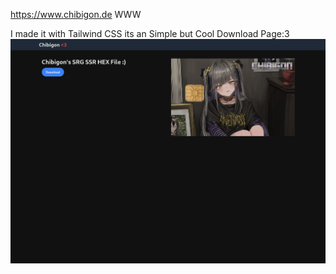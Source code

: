 https://www.chibigon.de WWW

I made it with Tailwind CSS its an Simple but Cool Download Page:3
![ss](Screenshot.png)
